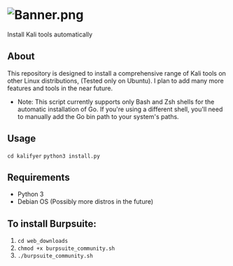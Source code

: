 # ![Banner.png](https://github.com/user-attachments/assets/929ce70c-42d9-4a14-a30d-6c54ebe4c4a3)
Install Kali tools automatically

## About
This repository is designed to install a comprehensive range of Kali tools on other Linux distributions, (Tested only on Ubuntu). I plan to add many more features and tools in the near future. 
- Note: This script currently supports only Bash and Zsh shells for the automatic installation of Go. If you're using a different shell, you'll need to manually add the Go bin path to your system's paths.

## Usage 
`cd kalifyer`
`python3 install.py`

## Requirements
- Python 3
- Debian OS (Possibly more distros in the future)

## To install Burpsuite:
1. `cd web_downloads`
2. `chmod +x burpsuite_community.sh`
3. `./burpsuite_community.sh`
